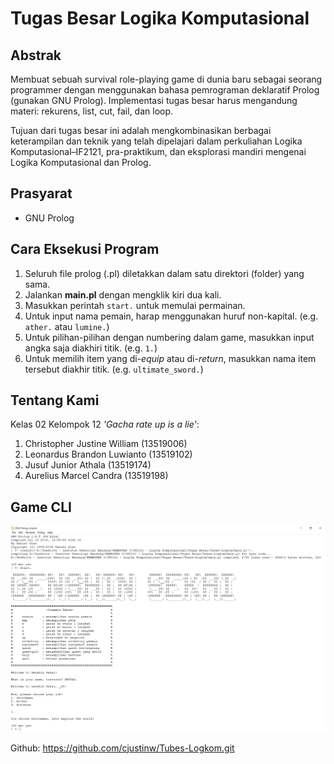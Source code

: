# Tugas Besar Logika Komputasional

## Abstrak
Membuat sebuah survival role-playing game di dunia baru sebagai seorang programmer dengan menggunakan bahasa pemrograman deklaratif Prolog (gunakan GNU Prolog).
Implementasi tugas besar harus mengandung materi: rekurens, list, cut, fail, dan loop.

Tujuan dari tugas besar ini adalah mengkombinasikan berbagai keterampilan dan teknik yang telah dipelajari dalam perkuliahan Logika Komputasional–IF2121, pra-praktikum, dan eksplorasi mandiri mengenai Logika Komputasional dan Prolog.

## Prasyarat
* GNU Prolog

## Cara Eksekusi Program
1. Seluruh file prolog (.pl) diletakkan dalam satu direktori (folder) yang sama.
2. Jalankan <b>main.pl</b> dengan mengklik kiri dua kali.
3. Masukkan perintah `start.` untuk memulai permainan.
4. Untuk input nama pemain, harap menggunakan huruf non-kapital. (e.g. `ather.` atau `lumine.`)
5. Untuk pilihan-pilihan dengan numbering dalam game, masukkan input angka saja diakhiri titik. (e.g. `1.`)
6. Untuk memilih item yang di-<i>equip</i> atau di-<i>return</i>, masukkan nama item tersebut diakhir titik. (e.g. `ultimate_sword.`)

## Tentang Kami
Kelas 02 Kelompok 12 <i>'Gacha rate up is a lie'</i>: <br>
1. Christopher Justine William (13519006)
2. Leonardus Brandon Luwianto (13519102)
3. Jusuf Junior Athala (13519174)
4. Aurelius Marcel Candra (13519198)

## Game CLI
![Example screenshot](Screenshot.PNG)


Github:
https://github.com/cjustinw/Tubes-Logkom.git